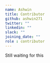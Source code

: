 ```yaml
---
name: Ashwin
title: Contributor
github: ashwin271
twitter: ""
linkedin: ""
slack: ""
joining_date: ""
role : contributor
---
```


Still waiting for this
